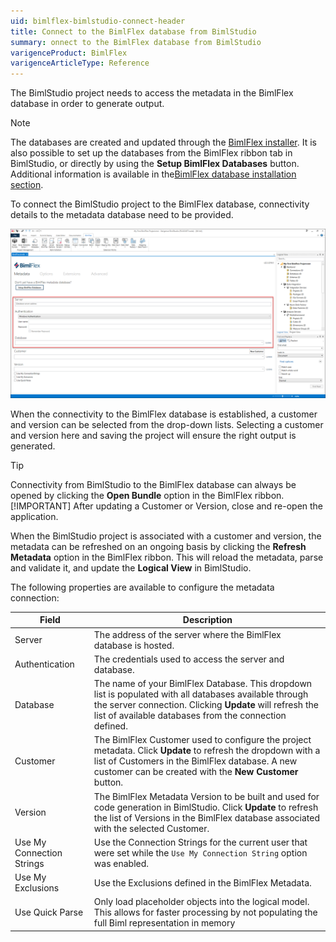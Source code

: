 ```yaml
---
uid: bimlflex-bimlstudio-connect-header
title: Connect to the BimlFlex database from BimlStudio
summary: onnect to the BimlFlex database from BimlStudio
varigenceProduct: BimlFlex
varigenceArticleType: Reference
---
```

The BimlStudio project needs to access the metadata in the BimlFlex database in order to generate output.

> [!NOTE]
> The databases are created and updated through the [BimlFlex installer](xref:bimlflex-setup-installing-bimlflex). It is also possible to set up the databases from the BimlFlex ribbon tab in BimlStudio, or directly by using the **Setup BimlFlex Databases** button.
> Additional information is available in the[BimlFlex database installation section](xref:bimlflex-setup-metadata-database-installation).

To connect the BimlStudio project to the BimlFlex database, connectivity details to the metadata database need to be provided.

![Create New Project](images/bs-new-project-screen-connectivity.png "Create New Project")

When the connectivity to the BimlFlex database is established, a customer and version can be selected from the drop-down lists. Selecting a customer and version here and saving the project will ensure the right output is generated.

> [!TIP]
> Connectivity from BimlStudio to the BimlFlex database can always be opened by clicking the **Open Bundle** option in the BimlFlex ribbon.
> [!IMPORTANT]
> After updating a Customer or Version, close and re-open the application.

When the BimlStudio project is associated with a customer and version, the metadata can be refreshed on an ongoing basis by clicking the **Refresh Metadata** option in the BimlFlex ribbon. This will reload the metadata, parse and validate it, and update the **Logical View** in BimlStudio.

The following properties are available to configure the metadata connection:

| Field | Description |
|------ | ----------- |
| Server | The address of the server where the BimlFlex database is hosted. |
| Authentication | The credentials used to access the server and database. |
| Database | The name of your BimlFlex Database. This dropdown list is populated with all databases available through the server connection. Clicking **Update** will refresh the list of available databases from the connection defined. |
| Customer | The BimlFlex Customer used to configure the project metadata. Click **Update** to refresh the dropdown with a list of Customers in the BimlFlex database. A new customer can be created with the **New Customer** button. |
| Version | The BimlFlex Metadata Version to be built and used for code generation in BimlStudio. Click **Update** to refresh the list of Versions in the BimlFlex database associated with the selected Customer. |
| Use My Connection Strings | Use the Connection Strings for the current user that were set while the `Use My Connection String` option was enabled. |
| Use My Exclusions | Use the Exclusions defined in the BimlFlex Metadata. |
| Use Quick Parse | Only load placeholder objects into the logical model. This allows for faster processing by not populating the full Biml representation in memory |
